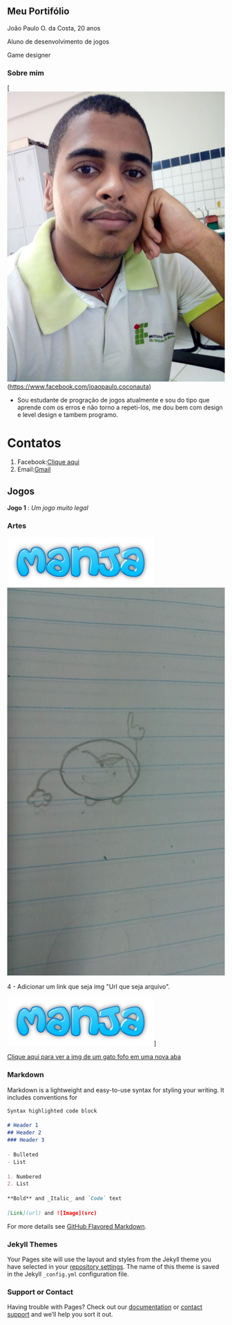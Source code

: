 ## Meu Portifólio

João Paulo O. da Costa, 20 anos

Aluno de desenvolvimento de jogos

Game designer
### Sobre mim
[![Eu](OMANO.jpeg)(https://www.facebook.com/joaopaulo.coconauta)
- Sou estudante de progração de jogos atualmente e sou do tipo que aprende com os erros e não torno a repeti-los, me dou bem com design e level design e tambem programo.

# Contatos

1. Facebook:[Clique aqui](https://www.facebook.com/joaopaulo.coconauta)
2. Email:[Gmail](joaopaulojhon82@gmail.com)

## Jogos

**Jogo 1** : _Um jogo muito legal_

### Artes
![Imagem1](NOME%20JOGO.png)
![Imagem2](Esbocodepers.jpg)

4 - Adicionar um link que seja img "Url que seja arquivo".

![nome do jogo para avaliação de multimidia](NOME%20JOGO.png)]

<a href="http://blogs.correiobraziliense.com.br/maisbichos/wp-content/uploads/sites/7/2018/01/gato-1024x576.jpg" target="_blank">Clique aqui para ver a img de um gato fofo em uma nova aba</a>

### Markdown

Markdown is a lightweight and easy-to-use syntax for styling your writing. It includes conventions for

```markdown
Syntax highlighted code block

# Header 1
## Header 2
### Header 3

- Bulleted
- List

1. Numbered
2. List

**Bold** and _Italic_ and `Code` text

[Link](url) and ![Image](src)
```

For more details see [GitHub Flavored Markdown](https://guides.github.com/features/mastering-markdown/).

### Jekyll Themes

Your Pages site will use the layout and styles from the Jekyll theme you have selected in your [repository settings](https://github.com/JzpauloOliveira/JzpauloOliveira.github.io/settings). The name of this theme is saved in the Jekyll `_config.yml` configuration file.

### Support or Contact

Having trouble with Pages? Check out our [documentation](https://help.github.com/categories/github-pages-basics/) or [contact support](https://github.com/contact) and we’ll help you sort it out.
